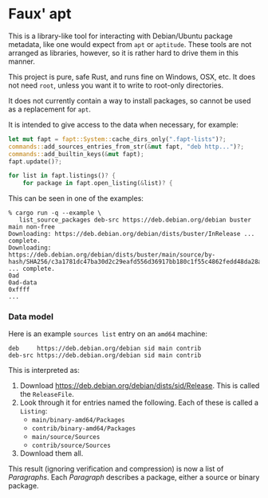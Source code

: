# Faux' apt

This is a library-like tool for interacting with Debian/Ubuntu package metadata,
like one would expect from `apt` or `aptitude`. These tools are not arranged as
libraries, however, so it is rather hard to drive them in this manner.

This project is pure, safe Rust, and runs fine on Windows, OSX, etc. It does not
need `root`, unless you want it to write to root-only directories.

It does not currently contain a way to install packages, so cannot be used as a
replacement for `apt`.

It is intended to give access to the data when necessary, for example:

```rust
let mut fapt = fapt::System::cache_dirs_only(".fapt-lists")?;
commands::add_sources_entries_from_str(&mut fapt, "deb http...")?;
commands::add_builtin_keys(&mut fapt);
fapt.update()?;

for list in fapt.listings()? {
    for package in fapt.open_listing(&list)? {
```

This can be seen in one of the examples:
```text
% cargo run -q --example \
   list_source_packages deb-src https://deb.debian.org/debian buster main non-free
Downloading: https://deb.debian.org/debian/dists/buster/InRelease ... complete.
Downloading: https://deb.debian.org/debian/dists/buster/main/source/by-hash/SHA256/c3a1781dc47ba30d2c29eafd556d36917bb180c1f55c4862fedd48da28a2042f ... complete.
0ad
0ad-data
0xffff
...
```


### Data model

Here is an example `sources list` entry on an `amd64` machine:

```text
deb     https://deb.debian.org/debian sid main contrib
deb-src https://deb.debian.org/debian sid main contrib
```

This is interpreted as:

 1. Download https://deb.debian.org/debian/dists/sid/Release. This is called the `ReleaseFile`.
 2. Look through it for entries named the following. Each of these is called a `Listing`:
    * `main/binary-amd64/Packages`
    * `contrib/binary-amd64/Packages`
    * `main/source/Sources`
    * `contrib/source/Sources`
 3. Download them all.

This result (ignoring verification and compression) is now a list of _Paragraphs_.
Each _Paragraph_ describes a package, either a source or binary package.
